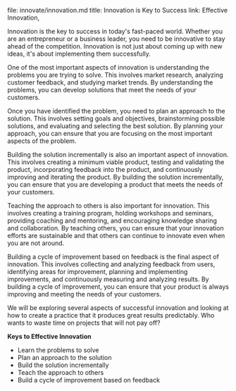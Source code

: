 file: innovate/innovation.md
title: Innovation is Key to Success
link: Effective Innovation,  


Innovation is the key to success in today's fast-paced world. Whether you are an entrepreneur or a
business leader, you need to be innovative to stay ahead of the competition. Innovation is not just
about coming up with new ideas, it's about implementing them successfully.

One of the most important aspects of innovation is understanding the problems you are trying to
solve. This involves market research, analyzing customer feedback, and studying market trends. By
understanding the problems, you can develop solutions that meet the needs of your customers.

Once you have identified the problem, you need to plan an approach to the solution. This involves
setting goals and objectives, brainstorming possible solutions, and evaluating and selecting the
best solution. By planning your approach, you can ensure that you are focusing on the most
important aspects of the problem.

Building the solution incrementally is also an important aspect of innovation. This involves
creating a minimum viable product, testing and validating the product, incorporating feedback into
the product, and continuously improving and iterating the product. By building the solution
incrementally, you can ensure that you are developing a product that meets the needs of your
customers.

Teaching the approach to others is also important for innovation. This involves creating a training
program, holding workshops and seminars, providing coaching and mentoring, and encouraging
knowledge sharing and collaboration. By teaching others, you can ensure that your innovation
efforts are sustainable and that others can continue to innovate even when you are not around.

Building a cycle of improvement based on feedback is the final aspect of innovation. This involves
collecting and analyzing feedback from users, identifying areas for improvement, planning and
implementing improvements, and continuously measuring and analyzing results. By building a cycle of
improvement, you can ensure that your product is always improving and meeting the needs of your
customers.

We will be exploring several aspects of successful innovation and looking at how to create a practice
that it produces great results predictably.  Who wants to waste time on projects
that will not pay off?

**Keys to Effective Innovation**

* Learn the problems to solve
* Plan an approach to the solution
* Build the solution incrementally
* Teach the approach to others
* Build a cycle of improvement based on feedback
